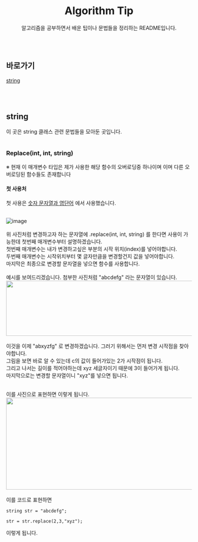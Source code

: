 <div align = "center">

# Algorithm Tip

알고리즘을 공부하면서 배운 팁이나 문법들을 정리하는 README입니다.

<br><br>
</div>


## 바로가기
 [string](https://github.com/strawy12/Algorithm/edit/main/%EA%B8%B0%ED%83%80/Tip_README.md#string) 
 
 <br><br>
 ## string
이 곳은 string 클래스 관련 문법들을 모아둔 곳입니다.
 <br><br>
### Replace(int, int, string)
※ 현재 이 매개변수 타입은 제가 사용한 해당 함수의 오버로딩중 하나이며 이며 다른 오버로딩된 함수들도 존재합니다 
<br>

#### 첫 사용처
첫 사용은 [숫자 문자열과 영단어](https://github.com/strawy12/Algorithm/blob/main/Programmers/README.md#-%EC%88%AB%EC%9E%90-%EB%AC%B8%EC%9E%90%EC%97%B4%EA%B3%BC-%EC%98%81%EB%8B%A8%EC%96%B4) 에서 사용했습니다.<br><br>

![image](https://user-images.githubusercontent.com/77821550/187948771-630fcc9e-7ba5-438a-99e8-ddcbe9af5e6f.png)
<br> <br>
위 사진처럼 변경하고자 하는 문자열에 .replace(int, int, string) 를 한다면 사용이 가능한데 첫번째 매개변수부터 설명하겠습니다.
<br>
첫번째 매개변수는 내가 변경하고싶은 부분의 시작 위치(index)를 넣어야합니다.
<br>
두번째 매개변수는 시작위치부터 몇 글자만큼을 변경할건지 값을 넣어야합니다.
<br>
마지막은 최종으로 변경할 문자열을 넣으면 함수를 사용합니다.
<br><br>
예시를 보여드리겠습니다. 첨부한 사진처럼 "abcdefg" 라는 문자열이 있습니다.<br>
 <img src="https://user-images.githubusercontent.com/77821550/188314182-d075a6cd-4894-4c9b-a7c3-adbd1517576b.png"  width="600" height="150"/>
 <br> <br>
 이것을 이제 "abxyzfg" 로 변경하겠습니다. 그러기 위해서는 먼저 변경 시작점을 찾아야합니다. <br>
그림을 보면 바로 알 수 있는데 c의 값이 들어가있는 2가 시작점이 됩니다. <br>
그리고 나서는 길이를 적어야하는데 xyz 세글자이기 때문에 3이 들어가게 됩니다. <br>
마지막으로는 변경할 문자열이니 "xyz"를 넣으면 됩니다.<br><br>

이를 사진으로 표현하면 이렇게 됩니다. <br>
<img src="https://user-images.githubusercontent.com/77821550/188314615-dafb22c4-ddb6-42ee-beb2-8d349eb0d1b1.png"  width="600" height="250"/> <br> <br>
이를 코드로 표현하면 <br>

```
string str = "abcdefg";

str = str.replace(2,3,"xyz");
``` 
이렇게 됩니다.




